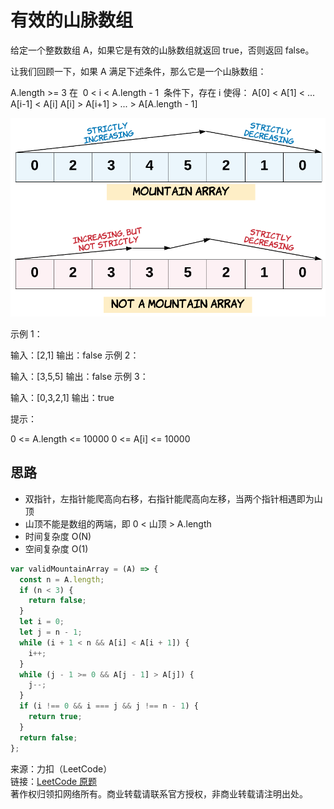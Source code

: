 # 有效的山脉数组

给定一个整数数组 A，如果它是有效的山脉数组就返回 true，否则返回 false。

让我们回顾一下，如果 A 满足下述条件，那么它是一个山脉数组：

A.length >= 3
在  0 < i < A.length - 1  条件下，存在 i 使得：
A[0] < A[1] < ... A[i-1] < A[i]
A[i] > A[i+1] > ... > A[A.length - 1]

![图例](./hint_valid_mountain_array.png)

示例 1：

输入：[2,1]
输出：false
示例 2：

输入：[3,5,5]
输出：false
示例 3：

输入：[0,3,2,1]
输出：true

提示：

0 <= A.length <= 10000
0 <= A[i] <= 10000

## 思路

- 双指针，左指针能爬高向右移，右指针能爬高向左移，当两个指针相遇即为山顶
- 山顶不能是数组的两端，即 0 < 山顶 > A.length
- 时间复杂度 O(N)
- 空间复杂度 O(1)

```js
var validMountainArray = (A) => {
  const n = A.length;
  if (n < 3) {
    return false;
  }
  let i = 0;
  let j = n - 1;
  while (i + 1 < n && A[i] < A[i + 1]) {
    i++;
  }
  while (j - 1 >= 0 && A[j - 1] > A[j]) {
    j--;
  }
  if (i !== 0 && i === j && j !== n - 1) {
    return true;
  }
  return false;
};
```

来源：力扣（LeetCode）  
链接：[LeetCode 原题](https://leetcode-cn.com/problems/valid-mountain-array)  
著作权归领扣网络所有。商业转载请联系官方授权，非商业转载请注明出处。
